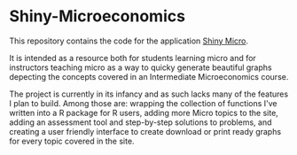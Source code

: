 # Shiny-Microeconomics

This repository contains the code for the application [Shiny Micro](https://shiny.ethanholdahl.com/micro). 

It is intended as a resource both for students learning micro and for instructors teaching micro as a way to quicky generate beautiful graphs depecting the concepts covered in an Intermediate Microeconomics course.

The project is currently in its infancy and as such lacks many of the features I plan to build. Among those are: wrapping the collection of functions I've written into a R package for R users, adding more Micro topics to the site, adding an assessment tool and step-by-step solutions to problems, and creating a user friendly interface to create download or print ready graphs for every topic covered in the site.
